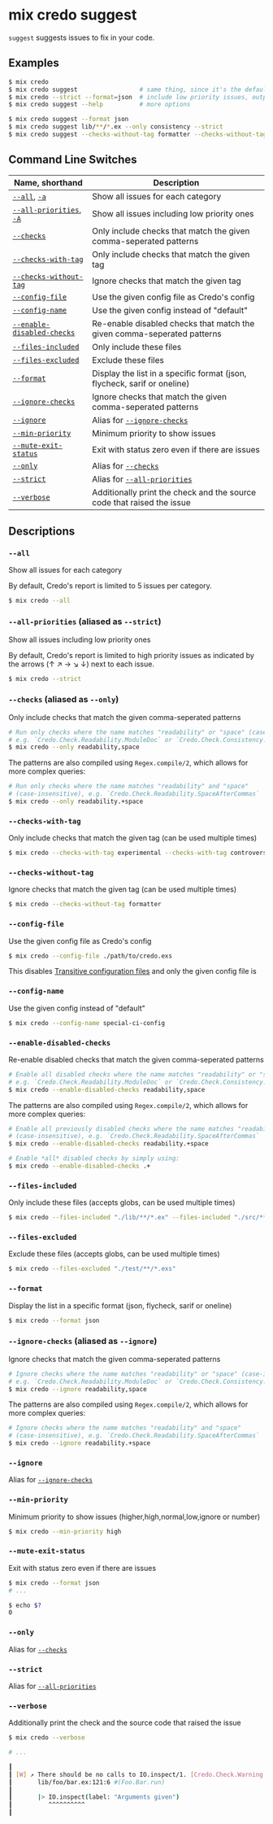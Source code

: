 # mix credo suggest

`suggest` suggests issues to fix in your code.

## Examples

```bash
$ mix credo
$ mix credo suggest                 # same thing, since it's the default command
$ mix credo --strict --format=json  # include low priority issues, output as JSON
$ mix credo suggest --help          # more options

$ mix credo suggest --format json
$ mix credo suggest lib/**/*.ex --only consistency --strict
$ mix credo suggest --checks-without-tag formatter --checks-without-tag controversial
```

## Command Line Switches

| Name, shorthand                                                                                    | Description                                                              |
| -------------------------------------------------------------------------------------------------- | ------------------------------------------------------------------------ |
| [`--all`](#all), [`-a`](#all)                                                                      | Show all issues for each category                                        |
| [`--all-priorities`](#all-priorities-aliased-as-strict), [`-A`](#all-priorities-aliased-as-strict) | Show all issues including low priority ones                              |
| [`--checks`](#checks-aliased-as-only)                                                              | Only include checks that match the given comma-seperated patterns        |
| [`--checks-with-tag`](#checks-with-tag)                                                            | Only include checks that match the given tag                             |
| [`--checks-without-tag`](#checks-without-tag)                                                      | Ignore checks that match the given tag                                   |
| [`--config-file`](#config-file)                                                                    | Use the given config file as Credo's config                              |
| [`--config-name`](#config-name)                                                                    | Use the given config instead of "default"                                |
| [`--enable-disabled-checks`](#enable-disabled-checks)                                              | Re-enable disabled checks that match the given comma-seperated patterns  |
| [`--files-included`](#files-included)                                                              | Only include these files                                                 |
| [`--files-excluded`](#files-excluded)                                                              | Exclude these files                                                      |
| [`--format`](#format)                                                                              | Display the list in a specific format (json, flycheck, sarif or oneline) |
| [`--ignore-checks`](#ignore-checks-aliased-as-ignore)                                              | Ignore checks that match the given comma-seperated patterns              |
| [`--ignore`](#ignore)                                                                              | Alias for [`--ignore-checks`](#ignore-checks-aliased-as-ignore)          |
| [`--min-priority`](#min-priority)                                                                  | Minimum priority to show issues                                          |
| [`--mute-exit-status`](#mute-exit-status)                                                          | Exit with status zero even if there are issues                           |
| [`--only`](#only)                                                                                  | Alias for [`--checks`](#checks-aliased-as-only)                          |
| [`--strict`](#strict)                                                                              | Alias for [`--all-priorities`](#all-priorities-aliased-as-strict)        |
| [`--verbose`](#verbose)                                                                            | Additionally print the check and the source code that raised the issue   |

## Descriptions

### `--all`

Show all issues for each category

By default, Credo's report is limited to 5 issues per category.

```bash
$ mix credo --all
```

### `--all-priorities` (aliased as `--strict`)

Show all issues including low priority ones

By default, Credo's report is limited to high priority issues as indicated by the arrows (↑ ↗ → ↘ ↓) next to each issue.

```bash
$ mix credo --strict
```

### `--checks` (aliased as `--only`)

Only include checks that match the given comma-seperated patterns

```bash
# Run only checks where the name matches "readability" or "space" (case-insensitive),
# e.g. `Credo.Check.Readability.ModuleDoc` or `Credo.Check.Consistency.SpaceAroundOperators`
$ mix credo --only readability,space
```

The patterns are also compiled using `Regex.compile/2`, which allows for more complex queries:

```bash
# Run only checks where the name matches "readability" and "space"
# (case-insensitive), e.g. `Credo.Check.Readability.SpaceAfterCommas`
$ mix credo --only readability.+space
```

### `--checks-with-tag`

Only include checks that match the given tag (can be used multiple times)

```bash
$ mix credo --checks-with-tag experimental --checks-with-tag controversial
```

### `--checks-without-tag`

Ignore checks that match the given tag (can be used multiple times)

```bash
$ mix credo --checks-without-tag formatter
```

### `--config-file`

Use the given config file as Credo's config

```bash
$ mix credo --config-file ./path/to/credo.exs
```

This disables [Transitive configuration files](config_file.html#transitive-configuration-files) and only the given config file is

### `--config-name`

Use the given config instead of "default"

```bash
$ mix credo --config-name special-ci-config
```

### `--enable-disabled-checks`

Re-enable disabled checks that match the given comma-seperated patterns

```bash
# Enable all disabled checks where the name matches "readability" or "space" (case-insensitive),
# e.g. `Credo.Check.Readability.ModuleDoc` or `Credo.Check.Consistency.SpaceAroundOperators`
$ mix credo --enable-disabled-checks readability,space
```

The patterns are also compiled using `Regex.compile/2`, which allows for more complex queries:

```bash
# Enable all previously disabled checks where the name matches "readability" and "space"
# (case-insensitive), e.g. `Credo.Check.Readability.SpaceAfterCommas`
$ mix credo --enable-disabled-checks readability.+space

# Enable *all* disabled checks by simply using:
$ mix credo --enable-disabled-checks .+
```

### `--files-included`

Only include these files (accepts globs, can be used multiple times)

```bash
$ mix credo --files-included "./lib/**/*.ex" --files-included "./src/**/*.ex"
```

### `--files-excluded`

Exclude these files (accepts globs, can be used multiple times)

```bash
$ mix credo --files-excluded "./test/**/*.exs"
```

### `--format`

Display the list in a specific format (json, flycheck, sarif or oneline)

```bash
$ mix credo --format json
```

### `--ignore-checks` (aliased as `--ignore`)

Ignore checks that match the given comma-seperated patterns

```bash
# Ignore checks where the name matches "readability" or "space" (case-insensitive),
# e.g. `Credo.Check.Readability.ModuleDoc` or `Credo.Check.Consistency.SpaceAroundOperators`
$ mix credo --ignore readability,space
```

The patterns are also compiled using `Regex.compile/2`, which allows for more complex queries:

```bash
# Ignore checks where the name matches "readability" and "space"
# (case-insensitive), e.g. `Credo.Check.Readability.SpaceAfterCommas`
$ mix credo --ignore readability.+space
```

### `--ignore`

Alias for [`--ignore-checks`](#ignore-checks-aliased-as-ignore)

### `--min-priority`

Minimum priority to show issues (higher,high,normal,low,ignore or number)

```bash
$ mix credo --min-priority high
```

### `--mute-exit-status`

Exit with status zero even if there are issues

```bash
$ mix credo --format json
# ...

$ echo $?
0
```

### `--only`

Alias for [`--checks`](#checks-aliased-as-only)

### `--strict`

Alias for [`--all-priorities`](#all-priorities-aliased-as-strict)

### `--verbose`

Additionally print the check and the source code that raised the issue

```bash
$ mix credo --verbose

# ...

┃
┃ [W] ↗ There should be no calls to IO.inspect/1. [Credo.Check.Warning.IoInspect]
┃       lib/foo/bar.ex:121:6 #(Foo.Bar.run)
┃
┃       |> IO.inspect(label: "Arguments given")
┃          ^^^^^^^^^^
┃
```
